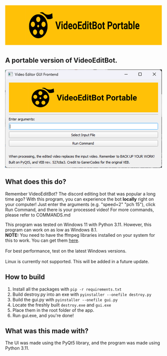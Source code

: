 # <img src="https://github.com/DevelopCMD/videoeditbot-portable/blob/main/banner.png?raw=true" height="128"/>
A portable version of VideoEditBot.
---
![preview](https://github.com/DevelopCMD/videoeditbot-portable/blob/main/example.png?raw=true)
## What does this do?
Remember VideoEditBot? The discord editing bot that was popular a long time ago? With this program, you can experience the bot **locally** right on your computer! Just enter the arguments (e.g. "speed=2" "pch 15"), click Run Command, and there is your processed video! For more commands, please refer to COMMANDS.md

This program was tested on Windows 11 with Python 3.11. However, this program can work on as low as Windows 8.1.<br>
**NOTE:** You need to have the ffmpeg libraries installed on your system for this to work. You can get them [here](https://www.gyan.dev/ffmpeg/builds/).<br>
<br>
For best performance, test on the latest Windows versions.<br>
<br>
Linux is currently not supported. This will be added in a future update.

## How to build
1. Install all the packages with `pip -r requirements.txt`
2. Build destroy.py into an exe with `pyinstaller --onefile destroy.py`
3. Build the gui.py with `pyinstaller --onefile gui.py`
4. Locate the freshly built `destroy.exe` and `gui.exe`
5. Place them in the root folder of the app.
6. Run gui.exe, and you're done!

## What was this made with?
The UI was made using the PyQt5 library, and the program was made using Python 3.11.
